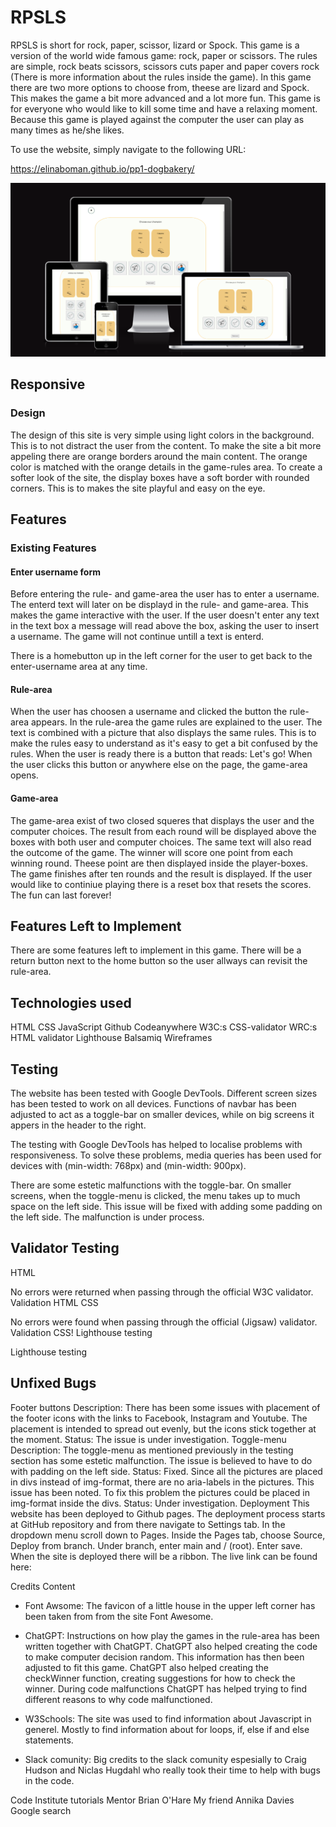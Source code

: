 # RPSLS

RPSLS is short for rock, paper, scissor, lizard or Spock. This game is a version of the world wide famous game: rock, paper or scissors. The rules are simple, rock beats scissors, scissors cuts paper and paper covers rock (There is more information about the rules inside the game). In this game there are two more options to choose from, theese are lizard and Spock. This makes the game a bit more advanced and a lot more fun. This game is for everyone who would like to kill some time and have a relaxing moment. Because this game is played against the computer the user can play as many times as he/she likes. 

To use the website, simply navigate to the following URL:
<!--change this link--->
<https://elinaboman.github.io/pp1-dogbakery/>

![AmIresponsive](docs./responsive.png)

## Responsive

### Design
The design of this site is very simple using light colors in the background. This is to not distract the user from the content. To make the site a bit more appeling there are orange borders around the main content. The orange color is matched with the orange details in the game-rules area. To create a softer look of the site, the display boxes have a soft border with rounded corners. This is to makes the site playful and easy on the eye.

## Features
### Existing Features
#### Enter username form
  Before entering the rule- and game-area the user has to enter a username. The enterd text will later on be displayd in the rule- and game-area. This makes the game interactive with the user. If the user doesn't enter any text in the text box a message will read above the box, asking the user to insert a username. The game will not continue untill a text is enterd.

  There is a homebutton up in the left corner for the user to get back to the enter-username area at any time.

#### Rule-area
  When the user has choosen a username and clicked the button the rule-area appears. In the rule-area the game rules are explained to the user. The text is combined with a picture that also displays the same rules. This is to make the rules easy to understand as it's easy to get a bit confused by the rules. When the user is ready there is a button that reads: Let's go! When the user clicks this button or anywhere else on the page, the game-area opens. 

 #### Game-area
The game-area exist of two closed squeres that displays the user and the computer choices. The result from each round will be displayed above the boxes with both user and computer choices. The same text will also read the outcome of the game. The winner will score one point from each winning round. Theese point are then displayed inside the player-boxes. The game finishes after ten rounds and the result is displayed. If the user would like to continiue playing there is a reset box that resets the scores. The fun can last forever! 

## Features Left to Implement
There are some features left to implement in this game. There will be a return button next to the home button so the user allways can revisit the rule-area.

## Technologies used
HTML
CSS
JavaScript
Github
Codeanywhere
W3C:s CSS-validator
WRC:s HTML validator
Lighthouse
Balsamiq Wireframes

## Testing
The website has been tested with Google DevTools. Different screen sizes has been tested to work on all devices. Functions of navbar has been adjusted to act as a toggle-bar on smaller devices, while on big screens it appers in the header to the right.

The testing with Google DevTools has helped to localise problems with responsiveness. To solve these problems, media queries has been used for devices with (min-width: 768px) and (min-width: 900px).

There are some estetic malfunctions with the toggle-bar. On smaller screens, when the toggle-menu is clicked, the menu takes up to much space on the left side. This issue will be fixed with adding some padding on the left side. The malfunction is under process.

## Validator Testing
HTML

No errors were returned when passing through the official W3C validator. Validation HTML
CSS

No errors were found when passing through the official (Jigsaw) validator. Validation CSS!
Lighthouse testing

Lighthouse testing

## Unfixed Bugs
Footer buttons
Description: There has been some issues with placement of the footer icons with the links to Facebook, Instagram and Youtube. The placement is intended to spread out evenly, but the icons stick together at the moment.
Status: The issue is under investigation.
Toggle-menu
Description: The toggle-menu as mentioned previously in the testing section has some estetic malfunction. The issue is believed to have to do with padding on the left side.
Status: Fixed.
Since all the pictures are placed in divs instead of img-format, there are no aria-labels in the pictures. This issue has been noted. To fix this problem the pictures could be placed in img-format inside the divs.
Status: Under investigation.
Deployment
This website has been deployed to Github pages. The deployment process starts at GitHub repository and from there navigate to Settings tab. In the dropdown menu scroll down to Pages. Inside the Pages tab, choose Source, Deploy from branch. Under branch, enter main and / (root). Enter save. When the site is deployed there will be a ribbon. The live link can be found here:

Credits
Content

  - Font Awsome:
  The favicon of a little house in the upper left corner has been taken from from the site Font Awesome.

- ChatGPT:
Instructions on how play the games in the rule-area has been written together with ChatGPT. ChatGPT also helped creating the code to make computer decision random. This information has then been adjusted to fit this game. ChatGPT also helped creating the checkWinner function, creating suggestions for how to check the winner.
During code malfunctions ChatGPT has helped trying to find different reasons to why code malfunctioned.

- W3Schools:
The site was used to find information about Javascript in generel. Mostly to find information about for loops, if, else if and else statements.

- Slack comunity:
  Big credits to the slack comunity espesially to Craig Hudson and Niclas Hugdahl who really took their time to help with bugs in the code.

Code Institute tutorials
Mentor Brian O'Hare
My friend Annika Davies
Google search

